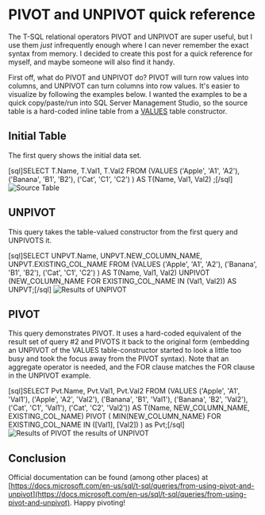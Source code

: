 # PIVOT and UNPIVOT quick reference


The T-SQL relational operators PIVOT and UNPIVOT are super useful, but I use them *just* infrequently enough where I can never remember the exact syntax from memory. I decided to create this post for a quick reference for myself, and maybe someone will also find it handy.



First off, what do PIVOT and UNPIVOT do? PIVOT will turn row values into columns, and UNPIVOT can turn columns into row values. It's easier to visualize by following the examples below. I wanted the examples to be a quick copy/paste/run into SQL Server Management Studio, so the source table is a hard-coded inline table from a [VALUES](https://docs.microsoft.com/en-us/sql/t-sql/queries/table-value-constructor-transact-sql) table constructor.


## Initial Table

The first query shows the initial data set.

[sql]SELECT
	T.Name,
	T.Val1,
	T.Val2
FROM
	(VALUES 
		('Apple', 'A1', 'A2'),
		('Banana', 'B1', 'B2'),
		('Cat', 'C1', 'C2')
	) AS T(Name, Val1, Val2)
;[/sql]
<img src="/wp-content/uploads/resultset01.png" alt="Source Table" />

## UNPIVOT

This query takes the table-valued constructor from the first query and UNPIVOTS it.
 
[sql]SELECT
	UNPVT.Name,
	UNPVT.NEW_COLUMN_NAME,
	UNPVT.EXISTING_COL_NAME
FROM
	(VALUES 
		('Apple', 'A1', 'A2'),
		('Banana', 'B1', 'B2'),
		('Cat', 'C1', 'C2')
	) AS T(Name, Val1, Val2)
UNPIVOT 
	(NEW_COLUMN_NAME FOR EXISTING_COL_NAME IN (Val1, Val2)) AS UNPVT;[/sql]
<img src="/wp-content/uploads/resultset02.png" alt="Results of UNPIVOT" />

## PIVOT

This query demonstrates PIVOT. It uses a hard-coded equivalent of the result set of query #2 and PIVOTS it back to the original form (embedding an UNPIVOT of the VALUES table-constructor started to look a little too busy and took the focus away from the PIVOT syntax).  Note that an aggregate operator is needed, and the FOR clause matches the FOR clause in the UNPIVOT example.


[sql]SELECT
	 Pvt.Name,
	 Pvt.Val1,
	 Pvt.Val2
FROM 
	(VALUES 
	('Apple', 'A1', 'Val1'),
	('Apple', 'A2', 'Val2'),
	('Banana', 'B1', 'Val1'),
	('Banana', 'B2', 'Val2'),
	('Cat', 'C1', 'Val1'),
	('Cat', 'C2', 'Val2')) 
	AS T(Name, NEW_COLUMN_NAME, EXISTING_COL_NAME)
PIVOT (
	MIN(NEW_COLUMN_NAME) FOR EXISTING_COL_NAME IN ([Val1], [Val2])
) as Pvt;[/sql]
<img src="/wp-content/uploads/resultset03.png" alt="Results of PIVOT the results of UNPIVOT" />

## Conclusion

Official documentation can be found (among other places) at [https://docs.microsoft.com/en-us/sql/t-sql/queries/from-using-pivot-and-unpivot](https://docs.microsoft.com/en-us/sql/t-sql/queries/from-using-pivot-and-unpivot). Happy pivoting!


 

